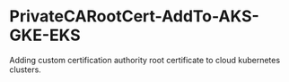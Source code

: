 # PrivateCARootCert-AddTo-AKS-GKE-EKS
Adding custom certification authority root certificate to cloud kubernetes clusters. 
